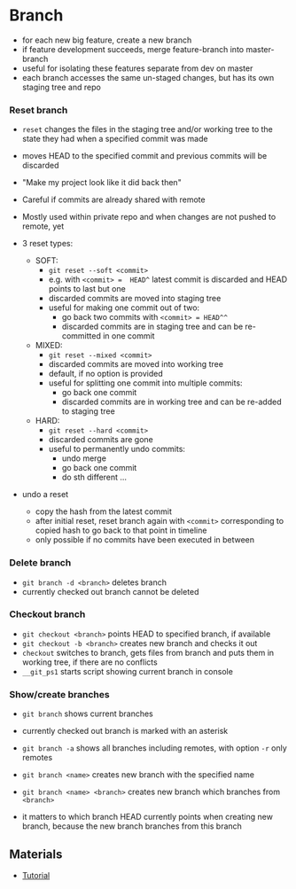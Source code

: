 # Branch


- for each new big feature, create a new branch
- if feature development succeeds, merge feature-branch into master-branch
- useful for isolating these features separate from dev on master
- each branch accesses the same un-staged changes, but has its own staging tree and repo


### Reset branch

- `reset` changes the files in the staging tree and/or working tree to the state they had when a specified commit was made 
- moves HEAD to the specified commit and previous commits will be discarded
- "Make my project look like it did back then"
- Careful if commits are already shared with remote
- Mostly used within private repo and when changes are not pushed to remote, yet


- 3 reset types:
    - SOFT:
        - `git reset --soft <commit>`
        - e.g. with `<commit> =  HEAD^` latest commit is discarded and HEAD points to last but one
        - discarded commits are moved into staging tree
        - useful for making one commit out of two:
            - go back two commits with `<commit> = HEAD^^`
            - discarded commits are in staging tree and can be re-committed in one commit
    - MIXED:
        - `git reset --mixed <commit>`
        - discarded commits are moved into working tree
        - default, if no option is provided
        - useful for splitting one commit into multiple commits:
            - go back one commit
            - discarded commits are in working tree and can be re-added to staging tree
    - HARD:
        - `git reset --hard <commit>`
        - discarded commits are gone
        - useful to permanently undo commits:
            - undo merge
            - go back one commit
            - do sth different ...


- undo a reset
    - copy the hash from the latest commit
    - after initial reset, reset branch again with `<commit>` corresponding to copied hash to go back to that point in timeline
    - only possible if no commits have been executed in between


### Delete branch

- `git branch -d <branch>` deletes branch
- currently checked out branch cannot be deleted


### Checkout branch

- `git checkout <branch>` points HEAD to specified branch, if available
- `git checkout -b <branch>` creates new branch and checks it out
- `checkout` switches to branch, gets files from branch and puts them in working tree, if there are no conflicts
- `__git_ps1` starts script showing current branch in console


### Show/create branches

- `git branch` shows current branches
- currently checked out branch is marked with an asterisk
- `git branch -a` shows all branches including remotes, with option `-r` only remotes
- `git branch <name>` creates new branch with the specified name
- `git branch <name> <branch>` creates new branch which branches from `<branch>`


- it matters to which branch HEAD currently points when creating new branch, because the new branch branches from this branch


## Materials

- [Tutorial](https://www.lynda.com/Git-tutorials/Git-Branches-Merges-Remotes/5030980-2.html)
